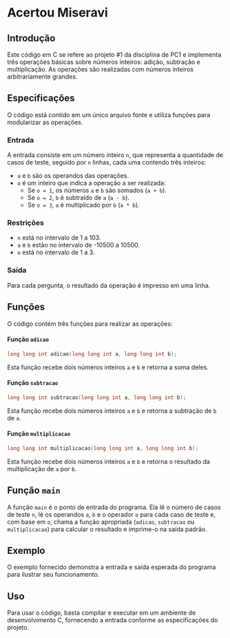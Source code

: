# Acertou Miseravi

## Introdução
Este código em C se refere ao projeto #1 da disciplina de PC1 e implementa três operações básicas sobre números inteiros: adição, subtração e multiplicação. As operações são realizadas com números inteiros arbitrariamente grandes.

## Especificações
O código está contido em um único arquivo fonte e utiliza funções para modularizar as operações.

### Entrada
A entrada consiste em um número inteiro `n`, que representa a quantidade de casos de teste, seguido por `n` linhas, cada uma contendo três inteiros:
- `a` e `b` são os operandos das operações.
- `o` é um inteiro que indica a operação a ser realizada:
  - Se `o = 1`, os números `a` e `b` são somados (`a + b`).
  - Se `o = 2`, `b` é subtraído de `a` (`a - b`).
  - Se `o = 3`, `a` é multiplicado por `b` (`a * b`).

### Restrições
- `n` está no intervalo de 1 a 103.
- `a` e `b` estão no intervalo de -10500 a 10500.
- `o` está no intervalo de 1 a 3.

### Saída
Para cada pergunta, o resultado da operação é impresso em uma linha.

## Funções
O código contém três funções para realizar as operações:

#### Função `adicao`
```c
long long int adicao(long long int a, long long int b);
```
Esta função recebe dois números inteiros `a` e `b` e retorna a soma deles.

#### Função `subtracao`
```c
long long int subtracao(long long int a, long long int b);
```
Esta função recebe dois números inteiros `a` e `b` e retorna a subtração de `b` de `a`.

#### Função `multiplicacao`
```c
long long int multiplicacao(long long int a, long long int b);
```
Esta função recebe dois números inteiros `a` e `b` e retorna o resultado da multiplicação de `a` por `b`.

## Função `main`
A função `main` é o ponto de entrada do programa. Ela lê o número de casos de teste `n`, lê os operandos `a`, `b` e o operador `o` para cada caso de teste e, com base em `o`, chama a função apropriada (`adicao`, `subtracao` ou `multiplicacao`) para calcular o resultado e imprime-o na saída padrão.

## Exemplo
O exemplo fornecido demonstra a entrada e saída esperada do programa para ilustrar seu funcionamento.

## Uso
Para usar o código, basta compilar e executar em um ambiente de desenvolvimento C, fornecendo a entrada conforme as especificações do projeto.
